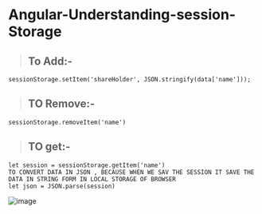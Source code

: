 # Angular-Understanding-session-Storage

> ## To Add:-

```
sessionStorage.setItem('shareHolder', JSON.stringify(data['name']));
```

> ## TO Remove:-

```
sessionStorage.removeItem('name')
```

> ## TO get:-

```
let session = sessionStorage.getItem('name')
TO CONVERT DATA IN JSON , BECAUSE WHEN WE SAV THE SESSION IT SAVE THE DATA IN STRING FORM IN LOCAL STORAGE OF BROWSER
let json = JSON.parse(session)
```
 

![image](https://user-images.githubusercontent.com/71255183/196031949-e591b897-b307-4cc4-be36-efe4fffc1f71.png)
